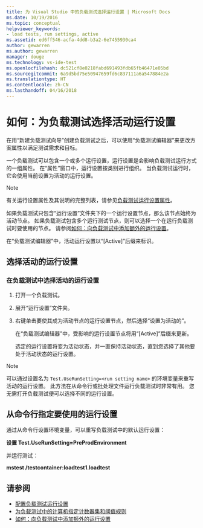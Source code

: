 ```yaml
---
title: 为 Visual Studio 中的负载测试选择运行设置 | Microsoft Docs
ms.date: 10/19/2016
ms.topic: conceptual
helpviewer_keywords:
- load tests, run settings, active
ms.assetid: ed6ff546-acfa-4dd8-b3a2-6e7455930ca4
author: gewarren
ms.author: gewarren
manager: douge
ms.technology: vs-ide-test
ms.openlocfilehash: dc521cf8e0218fabd691493fdb65fb46471e05bd
ms.sourcegitcommit: 6a9d5bd75e50947659fd6c837111a6a547884e2a
ms.translationtype: HT
ms.contentlocale: zh-CN
ms.lasthandoff: 04/16/2018
---
```

# <a name="how-to-select-the-active-run-setting-for-a-load-test"></a>如何：为负载测试选择活动运行设置

在用“新建负载测试向导”创建负载测试之后，可以使用“负载测试编辑器”来更改方案属性以满足测试需求和目标。

一个负载测试可以包含一个或多个运行设置，运行设置是会影响负载测试运行方式的一组属性。 在“属性”窗口中，运行设置按类别进行组织。 当负载测试运行时，它会使用当前设置为活动的运行设置。

> [!NOTE]
> 有关运行设置属性及其说明的完整列表，请参见[负载测试运行设置属性](../test/load-test-run-settings-properties.md)。

如果负载测试只包含“运行设置”文件夹下的一个运行设置节点，那么该节点始终为活动节点。 如果负载测试包含多个运行测试节点，则可以选择一个在运行负载测试时要使用的节点。 请参阅[如何：向负载测试中添加额外的运行设置](../test/how-to-add-additional-run-settings-to-a-load-test.md)。

在“负载测试编辑器”中，活动运行设置以“[Active]”后缀来标识。

## <a name="selecting-the-active-run-setting"></a>选择活动的运行设置

### <a name="to-select-the-active-run-setting-in-a-load-test"></a>在负载测试中选择活动的运行设置

1.  打开一个负载测试。

2.  展开“运行设置”文件夹。

3.  右键单击要使其成为活动节点的运行设置节点，然后选择“设置为活动的”。

     在“负载测试编辑器”中，受影响的运行设置节点将用“[Active]”后缀来更新。

     选定的运行设置将变为活动状态，并一直保持活动状态，直到您选择了其他要处于活动状态的运行设置。

> [!NOTE]
>  可以通过设置名为 `Test.UseRunSetting=<run setting name>` 的环境变量来重写活动的运行设置。 此方法在从命令行或批处理文件运行负载测试时非常有用。 您无需打开负载测试便可以选择不同的运行设置。

## <a name="specifying-the-run-setting-to-use-from-the-command-line"></a>从命令行指定要使用的运行设置
 通过从命令行设置环境变量，可以重写负载测试中的默认运行设置：

 **设置 Test.UseRunSetting=PreProdEnvironment**

 并运行测试：

 **mstest /testcontainer:loadtest1.loadtest**

## <a name="see-also"></a>请参阅

- [配置负载测试运行设置](../test/configure-load-test-run-settings.md)
- [为负载测试中的计算机指定计数器集和阈值规则](../test/specify-counter-sets-and-threshold-rules-for-load-testing.md)
- [如何：向负载测试中添加额外的运行设置](../test/how-to-add-additional-run-settings-to-a-load-test.md)